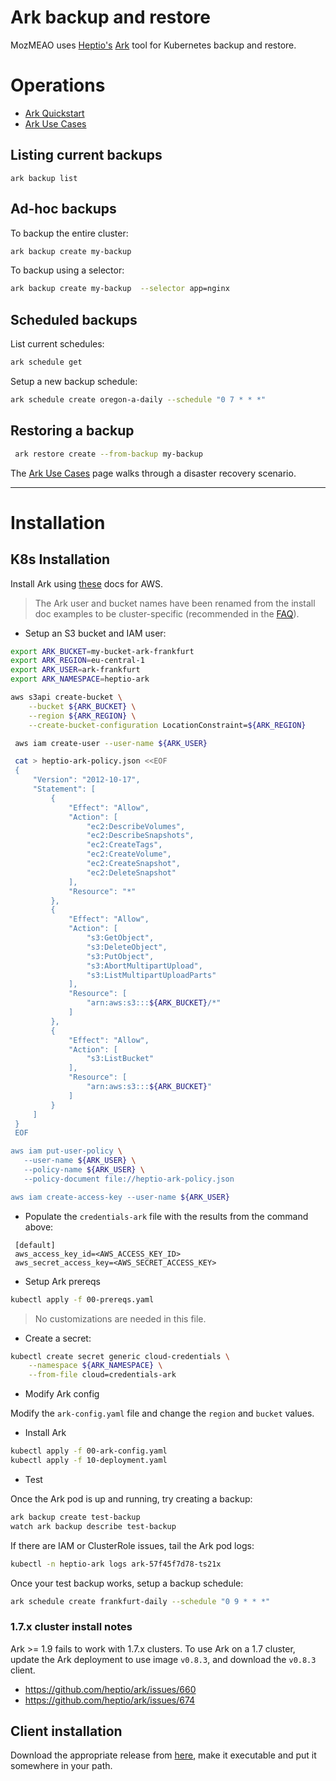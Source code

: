 # Ark backup and restore

MozMEAO uses [Heptio's](https://heptio.com/) [Ark](https://github.com/heptio/ark) tool for Kubernetes backup and restore.


# Operations

- [Ark Quickstart](https://heptio.github.io/ark/v0.9.0/quickstart)
- [Ark Use Cases](https://heptio.github.io/ark/v0.9.0/use-cases)

## Listing current backups

```
ark backup list
```

## Ad-hoc backups

To backup the entire cluster:

```bash
ark backup create my-backup
```

To backup using a selector:

```bash
ark backup create my-backup  --selector app=nginx
```


## Scheduled backups

List current schedules:

```bash
ark schedule get
```

Setup a new backup schedule:

```bash
ark schedule create oregon-a-daily --schedule "0 7 * * *"
```

## Restoring a backup

```bash
 ark restore create --from-backup my-backup
```
The [Ark Use Cases](https://heptio.github.io/ark/v0.9.0/use-cases) page walks through a disaster recovery scenario.

---

# Installation

## K8s Installation

Install Ark using [these](https://heptio.github.io/ark/v0.9.0/aws-config) docs for AWS. 

> The Ark user and bucket names have been renamed from the install doc examples to be cluster-specific (recommended in the [FAQ](https://heptio.github.io/ark/v0.9.0/faq)).

- Setup an S3 bucket and IAM user:

```bash
export ARK_BUCKET=my-bucket-ark-frankfurt
export ARK_REGION=eu-central-1
export ARK_USER=ark-frankfurt
export ARK_NAMESPACE=heptio-ark

aws s3api create-bucket \
    --bucket ${ARK_BUCKET} \
    --region ${ARK_REGION} \
    --create-bucket-configuration LocationConstraint=${ARK_REGION}

 aws iam create-user --user-name ${ARK_USER}

 cat > heptio-ark-policy.json <<EOF
 {
     "Version": "2012-10-17",
     "Statement": [
         {
             "Effect": "Allow",
             "Action": [
                 "ec2:DescribeVolumes",
                 "ec2:DescribeSnapshots",
                 "ec2:CreateTags",
                 "ec2:CreateVolume",
                 "ec2:CreateSnapshot",
                 "ec2:DeleteSnapshot"
             ],
             "Resource": "*"
         },
         {
             "Effect": "Allow",
             "Action": [
                 "s3:GetObject",
                 "s3:DeleteObject",
                 "s3:PutObject",
                 "s3:AbortMultipartUpload",
                 "s3:ListMultipartUploadParts"
             ],
             "Resource": [
                 "arn:aws:s3:::${ARK_BUCKET}/*"
             ]
         },
         {
             "Effect": "Allow",
             "Action": [
                 "s3:ListBucket"
             ],
             "Resource": [
                 "arn:aws:s3:::${ARK_BUCKET}"
             ]
         }
     ]
 }
 EOF

aws iam put-user-policy \
   --user-name ${ARK_USER} \
   --policy-name ${ARK_USER} \
   --policy-document file://heptio-ark-policy.json

aws iam create-access-key --user-name ${ARK_USER}
```

- Populate the `credentials-ark` file with the results from the command above:

```
 [default]
 aws_access_key_id=<AWS_ACCESS_KEY_ID>
 aws_secret_access_key=<AWS_SECRET_ACCESS_KEY>
```

- Setup Ark prereqs

```bash
kubectl apply -f 00-prereqs.yaml
```

> No customizations are needed in this file.

- Create a secret:

```bash
kubectl create secret generic cloud-credentials \
    --namespace ${ARK_NAMESPACE} \
    --from-file cloud=credentials-ark
```


- Modify Ark config

Modify the `ark-config.yaml` file and change the `region` and `bucket` values. 

- Install Ark

```bash
kubectl apply -f 00-ark-config.yaml
kubectl apply -f 10-deployment.yaml
```

- Test

Once the Ark pod is up and running, try creating a backup:

```bash
ark backup create test-backup
watch ark backup describe test-backup
```

If there are IAM or ClusterRole issues, tail the Ark pod logs:

```bash
kubectl -n heptio-ark logs ark-57f45f7d78-ts21x
```

Once your test backup works, setup a backup schedule:

```bash
ark schedule create frankfurt-daily --schedule "0 9 * * *"
```

### 1.7.x cluster install notes

Ark >= 1.9 fails to work with 1.7.x clusters. To use Ark on a 1.7 cluster, update the Ark deployment to use image `v0.8.3`, and download the `v0.8.3` client.

- https://github.com/heptio/ark/issues/660
- https://github.com/heptio/ark/issues/674

## Client installation

Download the appropriate release from [here](https://github.com/heptio/ark/releases), make it executable and put it somewhere in your path.


